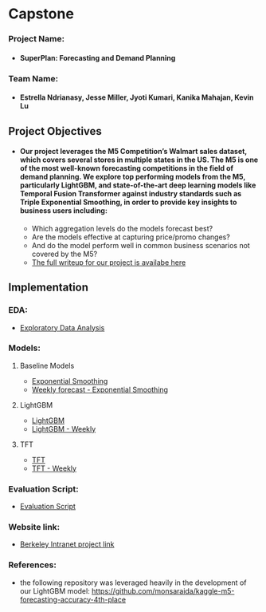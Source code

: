 # Capstone

### Project Name: 
* #### SuperPlan: Forecasting and Demand Planning 

### Team Name: 
* #### Estrella Ndrianasy, Jesse Miller, Jyoti Kumari, Kanika Mahajan, Kevin Lu

## Project Objectives

* #### Our project leverages the M5 Competition’s Walmart sales dataset, which covers several stores in multiple states in the US. The M5 is one of the most well-known forecasting competitions in the field of demand planning. We explore top performing models from the M5, particularly LightGBM, and state-of-the-art deep learning models like Temporal Fusion Transformer against industry standards such as Triple Exponential Smoothing, in order to provide key insights to business users including: 
    * Which aggregation levels do the models forecast best?
    * Are the models effective at capturing price/promo changes?
    * And do the model perform well in common business scenarios not covered by the M5?
    * [The full writeup for our project is availabe here](https://github.com/jmiller558/Capstone/blob/main/Inventory-Planner-EDA.ipynb)
    
## Implementation

### EDA:
  - [Exploratory Data Analysis](https://github.com/jmiller558/Capstone/blob/50659a4e2d2e9df8bc0fff481119c4f7c6fb9088/Demand%20Planning%20with%20Machine%20Learning%20-%20The%20Tradeoffs%20Faced%20by%20Business%20Users%20Today.pdf)

### Models:

 1) Baseline Models
    - [Exponential Smoothing](https://github.com/jmiller558/Capstone/blob/main/Exponential_Smoothing_Final.ipynb)
    - [Weekly forecast - Exponential Smoothing](https://github.com/jmiller558/Capstone/blob/main/Weekly_Exponential_Smoothing_Final.ipynb)

2) LightGBM
    - [LightGBM](https://github.com/jmiller558/Capstone/blob/4c1cd356471c6aee73814b5c189fae4eb68694a8/LightGBM_Final.ipynb)
    - [LightGBM - Weekly](https://github.com/jmiller558/Capstone/blob/62a8b1ae91561209b3ad08018608fcb66d147856/Weekly_LightGBM_Final.ipynb)
   
3) TFT
   - [TFT](https://github.com/jmiller558/Capstone/blob/62a8b1ae91561209b3ad08018608fcb66d147856/TFT_Final.ipynb)
   - [TFT - Weekly](https://github.com/jmiller558/Capstone/blob/main/Weekly_TFT_Final.ipynb)
   
### Evaluation Script:
   - [Evaluation Script](https://github.com/jmiller558/Capstone/blob/main/Evaluation.ipynb)

### Website link:
   - [Berkeley Intranet project link](https://www.ischool.berkeley.edu/projects/2022/superplan-forecasting-and-demand-planning)

### References:
   - the following repository was leveraged heavily in the development of our LightGBM model: https://github.com/monsaraida/kaggle-m5-forecasting-accuracy-4th-place

